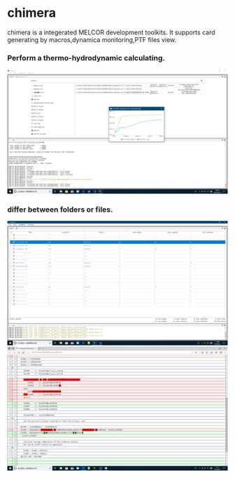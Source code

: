 # chimera
chimera is a integerated MELCOR development toolkits. It supports card generating by macros,dynamica monitoring,PTF files view.
### Perform a thermo-hydrodynamic calculating.
![image](https://github.com/Xtinc/chi/blob/master/image/运行界面.png)
### differ between folders or files.
![image](https://github.com/Xtinc/chi/blob/master/image/dif1.png)
![image](https://github.com/Xtinc/chi/blob/master/image/dif2.png)
